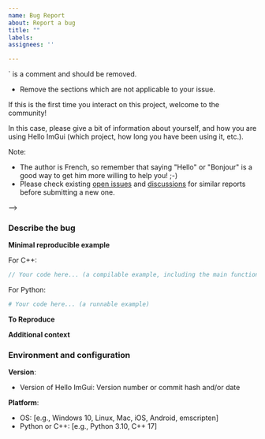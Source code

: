 ```yaml
---
name: Bug Report
about: Report a bug
title: ""
labels:
assignees: ''

---
```

<!-- INSTRUCTIONS

Please fill in the sections below:
* Remove the comments (like this one) before submitting your issue:
  anything between `<! --` and `-->` is a comment and should be removed.
* Remove the sections which are not applicable to your issue.


If this is the first time you interact on this project, welcome to the community!

In this case, please give a bit of information about yourself, and how you are using Hello ImGui (which project, how long you have been using it, etc.).

Note: 
- The author is French, so remember that saying "Hello" or "Bonjour" is a good way to get him more willing to help you! ;-)
- Please check existing [open issues](../issues) and [discussions](../discussions) for similar reports before submitting a new one.

-->


### Describe the bug

<!-- Include here a clear and concise description of what the bug is -->

**Minimal reproducible example**
<!--
Please, please do try to provide a minimal reproducible example that reproduces the bug, either in C++ or Python.
See:
    https://stackoverflow.com/help/minimal-reproducible-example
If not applicable, remove this part.
-->

For C++:
```cpp
// Your code here... (a compilable example, including the main function)
```

For Python:
```python
# Your code here... (a runnable example)
```

**To Reproduce**
<!-- If reproducing is complex, please specify the steps here.
Otherwise, remove this part.
1. ...
2. ...
3. ...
-->

**Additional context**
<!--
* If applicable, please include the error message or any relevant logs.
* Also include screenshots if relevant.
* Add any other context about the problem here.
Otherwise, remove this part.
-->

### Environment and configuration
**Version**:
- Version of Hello ImGui: Version number or commit hash and/or date

**Platform**:
- OS: [e.g., Windows 10, Linux, Mac, iOS, Android, emscripten]
- Python or C++: [e.g., Python 3.10, C++ 17]
<!--
If relevant, also include:
- Compiler (if applicable): [e.g., GCC 10.2, MSVC 2019]
- platform backend, e.g., SDL2, GLFW
- rendering backend, e.g., OpenGL, Vulkan, DirectX, Metal
If this part is not relevant, remove it.
-->
